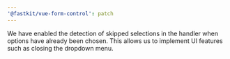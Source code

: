 ```yaml
---
'@fastkit/vue-form-control': patch
---
```


We have enabled the detection of skipped selections in the handler when options have already been chosen. This allows us to implement UI features such as closing the dropdown menu.
